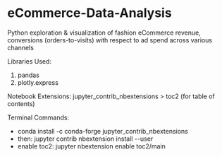 # eCommerce-Data-Analysis
 Python exploration & visualization of fashion eCommerce revenue, conversions (orders-to-visits) with respect to ad spend across various channels

 Libraries Used:
 1. pandas
 2. plotly.express

 Notebook Extensions:
 jupyter_contrib_nbextensions > toc2 (for table of contents)

 Terminal Commands:
  - conda install -c conda-forge jupyter_contrib_nbextensions
  - then: jupyter contrib nbextension install --user
  - enable toc2: jupyter nbextension enable toc2/main 
